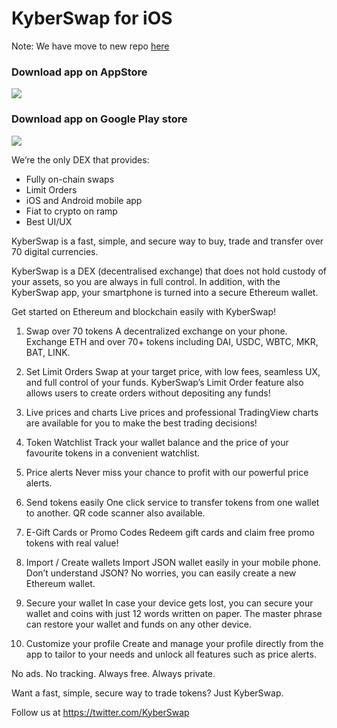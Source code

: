 # KyberSwap for iOS

Note: We have move to new repo [here](https://github.com/KyberSwap/KyberSwap-iOS)


### Download app on AppStore 
[<img src="https://kyberswap.com/app/images/apple_store.svg">](https://itunes.apple.com/us/app/kyberswap/id1453691309)

### Download app on Google Play store 
[<img src="https://kyberswap.com/app/images/google_play_store.svg">](https://play.google.com/store/apps/details?id=com.kyberswap.android) 



We’re the only DEX that provides:
* Fully on-chain swaps
* Limit Orders
* iOS and Android mobile app
* Fiat to crypto on ramp
* Best UI/UX

KyberSwap is a fast, simple, and secure way to buy, trade and transfer over 70 digital currencies.

KyberSwap is a DEX (decentralised exchange) that does not hold custody of your assets, so you are always in full control. In addition, with the KyberSwap app, your smartphone is turned into a secure Ethereum wallet.

Get started on Ethereum and blockchain easily with KyberSwap!

1. Swap over 70 tokens
A decentralized exchange on your phone. Exchange ETH and over 70+ tokens including DAI, USDC, WBTC, MKR, BAT, LINK.

2. Set Limit Orders
Swap at your target price, with low fees, seamless UX, and full control of your funds. KyberSwap’s Limit Order feature also allows users to create orders without depositing any funds!

3. Live prices and charts
Live prices and professional TradingView charts are available for you to make the best trading decisions!

4. Token Watchlist
Track your wallet balance and the price of your favourite tokens in a convenient watchlist.

5. Price alerts
Never miss your chance to profit with our powerful price alerts.

6. Send tokens easily
One click service to transfer tokens from one wallet to another. QR code scanner also available.

7. E-Gift Cards or Promo Codes
Redeem gift cards and claim free promo tokens with real value!

8. Import / Create wallets
Import JSON wallet easily in your mobile phone. Don’t understand JSON? No worries, you can easily create a new Ethereum wallet.

9. Secure your wallet
In case your device gets lost, you can secure your wallet and coins with just 12 words written on paper. The master phrase can restore your wallet and funds on any other device.

10. Customize your profile
Create and manage your profile directly from the app to tailor to your needs and unlock all features such as price alerts.

No ads. No tracking. Always free. Always private.

Want a fast, simple, secure way to trade tokens? Just KyberSwap.

Follow us at https://twitter.com/KyberSwap

